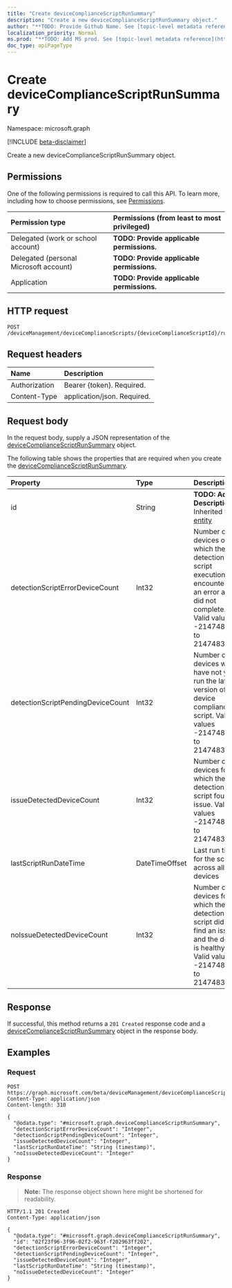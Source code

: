 ```yaml
---
title: "Create deviceComplianceScriptRunSummary"
description: "Create a new deviceComplianceScriptRunSummary object."
author: "**TODO: Provide Github Name. See [topic-level metadata reference](https://msgo.azurewebsites.net/add/document/guidelines/metadata.html#topic-level-metadata)**"
localization_priority: Normal
ms.prod: "**TODO: Add MS prod. See [topic-level metadata reference](https://msgo.azurewebsites.net/add/document/guidelines/metadata.html#topic-level-metadata)**"
doc_type: apiPageType
---
```


# Create deviceComplianceScriptRunSummary
Namespace: microsoft.graph

[!INCLUDE [beta-disclaimer](../../includes/beta-disclaimer.md)]

Create a new deviceComplianceScriptRunSummary object.

## Permissions
One of the following permissions is required to call this API. To learn more, including how to choose permissions, see [Permissions](/graph/permissions-reference).

|Permission type|Permissions (from least to most privileged)|
|:---|:---|
|Delegated (work or school account)|**TODO: Provide applicable permissions.**|
|Delegated (personal Microsoft account)|**TODO: Provide applicable permissions.**|
|Application|**TODO: Provide applicable permissions.**|

## HTTP request

<!-- {
  "blockType": "ignored"
}
-->
``` http
POST /deviceManagement/deviceComplianceScripts/{deviceComplianceScriptId}/runSummary
```

## Request headers
|Name|Description|
|:---|:---|
|Authorization|Bearer {token}. Required.|
|Content-Type|application/json. Required.|

## Request body
In the request body, supply a JSON representation of the [deviceComplianceScriptRunSummary](../resources/devicecompliancescriptrunsummary.md) object.

The following table shows the properties that are required when you create the [deviceComplianceScriptRunSummary](../resources/devicecompliancescriptrunsummary.md).

|Property|Type|Description|
|:---|:---|:---|
|id|String|**TODO: Add Description** Inherited from [entity](../resources/entity.md)|
|detectionScriptErrorDeviceCount|Int32|Number of devices on which the detection script execution encountered an error and did not complete. Valid values -2147483648 to 2147483647|
|detectionScriptPendingDeviceCount|Int32|Number of devices which have not yet run the latest version of the device compliance script. Valid values -2147483648 to 2147483647|
|issueDetectedDeviceCount|Int32|Number of devices for which the detection script found an issue. Valid values -2147483648 to 2147483647|
|lastScriptRunDateTime|DateTimeOffset|Last run time for the script across all devices|
|noIssueDetectedDeviceCount|Int32|Number of devices for which the detection script did not find an issue and the device is healthy. Valid values -2147483648 to 2147483647|



## Response

If successful, this method returns a `201 Created` response code and a [deviceComplianceScriptRunSummary](../resources/devicecompliancescriptrunsummary.md) object in the response body.

## Examples

### Request
<!-- {
  "blockType": "request",
  "name": "create_devicecompliancescriptrunsummary_from_"
}
-->
``` http
POST https://graph.microsoft.com/beta/deviceManagement/deviceComplianceScripts/{deviceComplianceScriptId}/runSummary
Content-Type: application/json
Content-length: 310

{
  "@odata.type": "#microsoft.graph.deviceComplianceScriptRunSummary",
  "detectionScriptErrorDeviceCount": "Integer",
  "detectionScriptPendingDeviceCount": "Integer",
  "issueDetectedDeviceCount": "Integer",
  "lastScriptRunDateTime": "String (timestamp)",
  "noIssueDetectedDeviceCount": "Integer"
}
```


### Response
>**Note:** The response object shown here might be shortened for readability.
<!-- {
  "blockType": "response",
  "truncated": true,
  "@odata.type": "microsoft.graph.deviceComplianceScriptRunSummary"
}
-->
``` http
HTTP/1.1 201 Created
Content-Type: application/json

{
  "@odata.type": "#microsoft.graph.deviceComplianceScriptRunSummary",
  "id": "02f23f96-3f96-02f2-963f-f202963ff202",
  "detectionScriptErrorDeviceCount": "Integer",
  "detectionScriptPendingDeviceCount": "Integer",
  "issueDetectedDeviceCount": "Integer",
  "lastScriptRunDateTime": "String (timestamp)",
  "noIssueDetectedDeviceCount": "Integer"
}
```

